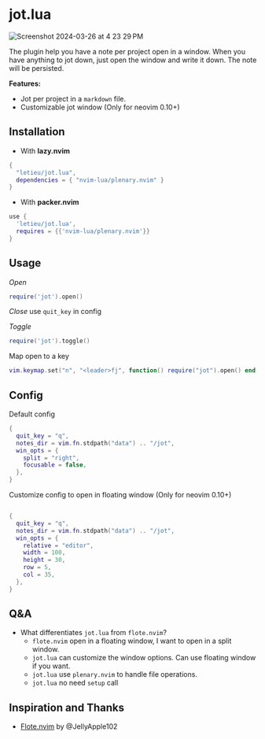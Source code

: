 # jot.lua
![Screenshot 2024-03-26 at 4 23 29 PM](https://github.com/letieu/jot.lua/assets/53562817/48ead8c9-528f-456e-b972-42a6da1737fe)

The plugin help you have a note per project open in a window. When you have
anything to jot down, just open the window and write it down. The note will be
persisted.

**Features:**

* Jot per project in a `markdown` file.
* Customizable jot window (Only for neovim 0.10+)

## Installation

* With **lazy.nvim**
```lua
{
  "letieu/jot.lua",
  dependencies = { "nvim-lua/plenary.nvim" }
}
```
* With **packer.nvim**
```lua
use {
  'letieu/jot.lua',
  requires = {{'nvim-lua/plenary.nvim'}}
}
```

## Usage

*Open*
```lua
require('jot').open()
```

*Close* use `quit_key` in config

*Toggle*
```lua
require('jot').toggle()
```

Map open to a key
```lua
vim.keymap.set("n", "<leader>fj", function() require("jot").open() end, { noremap = true, silent = true })
```

## Config

Default config

```lua
{
  quit_key = "q",
  notes_dir = vim.fn.stdpath("data") .. "/jot",
  win_opts = {
    split = "right",
    focusable = false,
  },
}
```

Customize config to open in floating window (Only for neovim 0.10+)
```lua

{
  quit_key = "q",
  notes_dir = vim.fn.stdpath("data") .. "/jot",
  win_opts = {
    relative = "editor",
    width = 100,
    height = 30,
    row = 5,
    col = 35,
  },
}
```

## Q&A
- What differentiates `jot.lua` from `flote.nvim`?
  - `flote.nvim` open in a floating window, I want to open in a split window.
  - `jot.lua` can customize the window options. Can use floating window if you want.
  - `jot.lua` use `plenary.nvim` to handle file operations.
  - `jot.lua` no need `setup` call

## Inspiration and Thanks
- [Flote.nvim](https://github.com/JellyApple102/flote.nvim) by @JellyApple102
